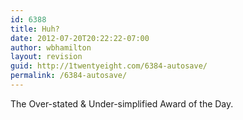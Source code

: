```yaml
---
id: 6388
title: Huh?
date: 2012-07-20T20:22:22-07:00
author: wbhamilton
layout: revision
guid: http://1twentyeight.com/6384-autosave/
permalink: /6384-autosave/
---
```

The Over-stated & Under-simplified Award of the Day.